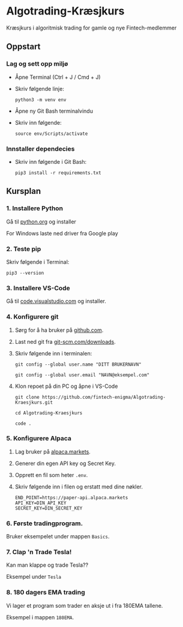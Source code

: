 # Algotrading-Kræsjkurs
Kræsjkurs i algoritmisk trading for gamle og nye Fintech-medlemmer

## Oppstart

### Lag og sett opp miljø

- Åpne Terminal (Ctrl + J / Cmd + J)

- Skriv følgende linje:

    ````
    python3 -m venv env
    ````

- Åpne ny Git Bash terminalvindu

- Skriv inn følgende:

    ````
    source env/Scripts/activate
    ````

### Innstaller dependecies

- Skriv inn følgende i Git Bash:

    ````
    pip3 install -r requirements.txt
    ````

## Kursplan

### 1. Installere Python

Gå til [python.org](https://www.python.org/) og installer

For Windows laste ned driver fra Google play

### 2. Teste pip

Skriv følgende i Terminal:

````
pip3 --version
````

### 3. Installere VS-Code

Gå til [code.visualstudio.com](https://code.visualstudio.com/) og installer.

### 4. Konfigurere git

1. Sørg for å ha bruker på [github.com](https://github.com/).

2. Last ned git fra [git-scm.com/downloads](https://git-scm.com/downloads).

3. Skriv følgende inn i terminalen: 

    ````
    git config --global user.name "DITT BRUKERNAVN"
    ````

     ````
    git config --global user.email "NAVN@eksempel.com"
    ````

4. Klon repoet på din PC og åpne i VS-Code

    ````
    git clone https://github.com/fintech-enigma/Algotrading-Kraesjkurs.git
    ````

    ````
    cd Algotrading-Kraesjkurs
    ````

    ````
    code .
    ````

### 5. Konfigurere Alpaca

1. Lag bruker på [alpaca.markets](https://alpaca.markets/).

2. Generer din egen API key og Secret Key.

3. Opprett en fil som heter `.env`.

3. Skriv følgende inn i filen og erstatt med dine nøkler. 

    ````
    END_POINT=https://paper-api.alpaca.markets
    API_KEY=DIN_API_KEY
    SECRET_KEY=DIN_SECRET_KEY
    ````

### 6. Første tradingprogram.

Bruker eksempelet under mappen `Basics`.

### 7. Clap 'n Trade Tesla!

Kan man klappe og trade Tesla??

Eksempel under `Tesla`

### 8. 180 dagers EMA trading

Vi lager et program som trader en aksje ut i fra 180EMA tallene. 

Eksempel i mappen `180EMA`.